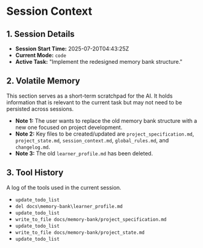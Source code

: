 # Session Context

## 1. Session Details

- **Session Start Time:** 2025-07-20T04:43:25Z
- **Current Mode:** `code`
- **Active Task:** "Implement the redesigned memory bank structure."

## 2. Volatile Memory

This section serves as a short-term scratchpad for the AI. It holds information that is relevant to the current task but may not need to be persisted across sessions.

- **Note 1:** The user wants to replace the old memory bank structure with a new one focused on project development.
- **Note 2:** Key files to be created/updated are `project_specification.md`, `project_state.md`, `session_context.md`, `global_rules.md`, and `changelog.md`.
- **Note 3:** The old `learner_profile.md` has been deleted.

## 3. Tool History

A log of the tools used in the current session.

- `update_todo_list`
- `del docs\memory-bank\learner_profile.md`
- `update_todo_list`
- `write_to_file docs/memory-bank/project_specification.md`
- `update_todo_list`
- `write_to_file docs/memory-bank/project_state.md`
- `update_todo_list`